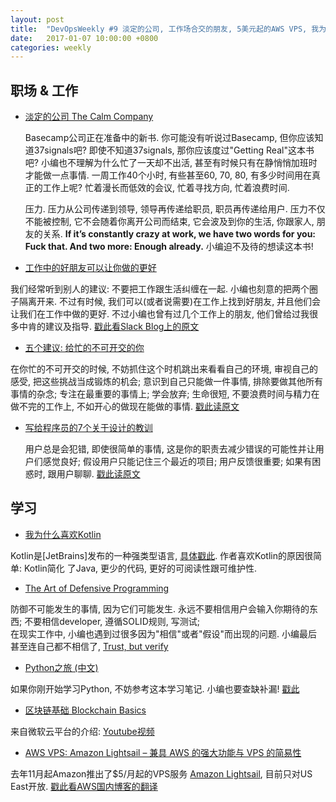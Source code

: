 ```yaml
---
layout: post
title:  "DevOpsWeekly #9 淡定的公司, 工作场合交的朋友, 5美元起的AWS VPS, 我为什么偏好Kotlin, Python之旅, 防御式编程"
date:   2017-01-07 10:00:00 +0800
categories: weekly
---
```


## 职场 & 工作

 - [淡定的公司 The Calm Company](https://m.signalvnoise.com/the-calm-company-our-next-book-d0ed917cc457#.8z8oky4h3)
   
   Basecamp公司正在准备中的新书. 你可能没有听说过Basecamp, 但你应该知道37signals吧? 即使不知道37signals, 那你应该度过"Getting Real"这本书吧?
   小编也不理解为什么忙了一天却不出活, 甚至有时候只有在静悄悄加班时才能做一点事情. 一周工作40个小时, 有些甚至60, 70, 80, 有多少时间用在真正的工作上呢? 
   忙着漫长而低效的会议, 忙着寻找方向, 忙着浪费时间. 
   
   压力.  压力从公司传递到领导, 领导再传递给职员, 职员再传递给用户. 压力不仅不能被控制, 它不会随着你离开公司而结束, 它会波及到你的生活, 你跟家人, 朋友的关系. 
   **If it’s constantly crazy at work, we have two words for you: Fuck that. And two more: Enough already.** 小编迫不及待的想读这本书!
   
 - [工作中的好朋友可以让你做的更好](https://slackhq.com/why-a-best-friend-at-work-can-help-you-do-your-job-better-36533a5f10c2)
 
  我们经常听到别人的建议: 不要把工作跟生活纠缠在一起. 小编也刻意的把两个圈子隔离开来. 不过有时候, 我们可以(或者说需要)在工作上找到好朋友, 
 并且他们会让我们在工作中做的更好. 不过小编也曾有过几个工作上的朋友, 他们曾给过我很多中肯的建议及指导. [戳此看Slack Blog上的原文](https://slackhq.com/why-a-best-friend-at-work-can-help-you-do-your-job-better-36533a5f10c2)
 
 - [五个建议: 给忙的不可开交的你](http://lifehacker.com/five-tips-for-when-you-just-have-too-much-to-do-1790714627)
 
 在你忙的不可开交的时候, 不妨抓住这个时机跳出来看看自己的环境, 审视自己的感受, 把这些挑战当成锻炼的机会; 意识到自己只能做一件事情, 排除要做其他所有事情的杂念; 专注在最重要的事情上;
 学会放弃; 生命很短, 不要浪费时间与精力在做不完的工作上, 不如开心的做现在能做的事情.  [戳此读原文](http://lifehacker.com/five-tips-for-when-you-just-have-too-much-to-do-1790714627)
 
 - [写给程序员的7个关于设计的教训](https://dev.to/pradeep_io/7-design-lessons-for-a-developer)
 
   用户总是会犯错, 即使很简单的事情, 这是你的职责去减少错误的可能性并让用户们感觉良好; 假设用户只能记住三个最近的项目; 用户反馈很重要; 如果有困惑时, 跟用户聊聊. 
 [戳此读原文](https://dev.to/pradeep_io/7-design-lessons-for-a-developer)
 
 
 ## 学习
 - [我为什么喜欢Kotlin](https://dev.to/grahamcox82/why-i-prefer-kotlin)
  
  Kotlin是[JetBrains]发布的一种强类型语言, [具体戳此](https://kotlinlang.org/docs/reference/faq.html). 作者喜欢Kotlin的原因很简单: Kotlin简化
  了Java, 更少的代码, 更好的可阅读性跟可维护性. 
  
 - [The Art of Defensive Programming](https://dev.to/0x13a/the-art-of-defensive-programming)
 
  防御不可能发生的事情, 因为它们可能发生. 永远不要相信用户会输入你期待的东西; 不要相信developer, 遵循SOLID规则, 写测试;  
  在现实工作中, 小编也遇到过很多因为"相信"或者"假设"而出现的问题. 小编最后甚至连自己都不相信了, [Trust, but verify](https://en.wikipedia.org/wiki/Trust,_but_verify)
   
 - [Python之旅 (中文)](https://funhacks.net/2017/01/03/explore_python/)
 
  如果你刚开始学习Python, 不妨参考这本学习笔记. 小编也要查缺补漏! [戳此](https://funhacks.net/2017/01/03/explore_python/)
   
 - [区块链基础 Blockchain Basics](https://www.youtube.com/watch?v=nUMiTj5YjOI)
 
  来自微软云平台的介绍: [Youtube视频](https://www.youtube.com/watch?v=nUMiTj5YjOI)
  
 - [AWS VPS: Amazon Lightsail – 兼具 AWS 的强大功能与 VPS 的简易性](https://aws.amazon.com/cn/blogs/china/amazon-lightsail-the-power-of-aws-the-simplicity-of-a-vps/)
 
 去年11月起Amazon推出了$5/月起的VPS服务 [Amazon Lightsail](https://amazonlightsail.com/), 目前只对US East开放. [戳此看AWS国内博客的翻译](https://aws.amazon.com/cn/blogs/china/amazon-lightsail-the-power-of-aws-the-simplicity-of-a-vps/)
